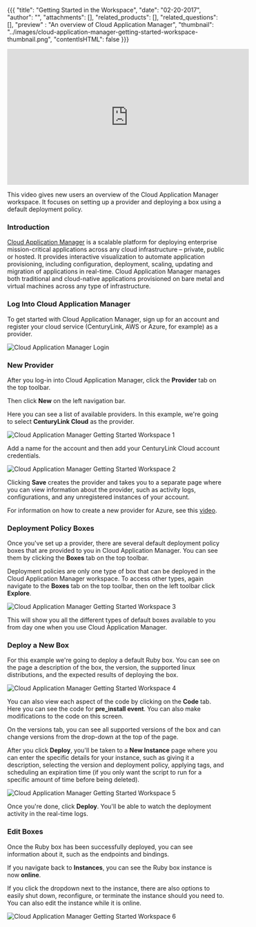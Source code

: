 {{{
  "title": "Getting Started in the Workspace",
  "date": "02-20-2017",
  "author": "",
  "attachments": [],
  "related_products": [],
  "related_questions": [],
  "preview" : "An overview of Cloud Application Manager",
  "thumbnail": "../images/cloud-application-manager-getting-started-workspace-thumbnail.png",
  "contentIsHTML": false
}}}

<iframe width="560" height="315" src="https://player.vimeo.com/video/204245874" frameborder="0" allowfullscreen></iframe>

This video gives new users an overview of the Cloud Application Manager workspace. It focuses on setting up a provider and deploying a box using a default deployment policy.

### Introduction

[Cloud Application Manager](https://www.ctl.io/cloud-application-manager) is a scalable platform for deploying enterprise mission-critical applications across any cloud infrastructure &ndash; private, public or hosted. It provides interactive visualization to automate application provisioning, including configuration, deployment, scaling, updating and migration of applications in real-time. Cloud Application Manager manages both traditional and cloud-native applications provisioned on bare metal and virtual machines across any type of infrastructure.

### Log Into Cloud Application Manager

To get started with Cloud Application Manager, sign up for an account and register your cloud service (CenturyLink, AWS or Azure, for example) as a provider.

![Cloud Application Manager Login](../images/cloud-application-manager-dashboard.png)

### New Provider

After you log-in into Cloud Application Manager, click the **Provider** tab on the top toolbar.

Then click **New** on the left navigation bar.

Here you can see a list of available providers. In this example, we're going to select **CenturyLink Cloud** as the provider.

![Cloud Application Manager Getting Started Workspace 1](../images/cloud-application-manager-getting-started-workspace-1.png)

Add a name for the account and then add your CenturyLink Cloud account credentials.

![Cloud Application Manager Getting Started Workspace 2](../images/cloud-application-manager-getting-started-workspace-2.png)

Clicking **Save** creates the provider and takes you to a separate page where you can view information about the provider, such as activity logs, configurations, and any unregistered instances of your account.

For information on how to create a new provider for Azure, see this [video](../cloudapplicationmanager/creating-new-provider-with-cloud-application-manager.md).

### Deployment Policy Boxes

Once you've set up a provider, there are several default deployment policy boxes that are provided to you in Cloud Application Manager. You can see them by clicking the **Boxes** tab on the top toolbar.

Deployment policies are only one type of box that can be deployed in the Cloud Application Manager workspace. To access other types, again navigate to the **Boxes** tab on the top toolbar, then on the left toolbar click **Explore**.

![Cloud Application Manager Getting Started Workspace 3](../images/cloud-application-manager-getting-started-workspace-3.png)

This will show you all the different types of default boxes available to you from day one when you use Cloud Application Manager.

### Deploy a New Box

For this example we're going to deploy a default Ruby box. You can see on the page a description of the box, the version, the supported linux distributions, and the expected results of deploying the box.

![Cloud Application Manager Getting Started Workspace 4](../images/cloud-application-manager-getting-started-workspace-4.png)

You can also view each aspect of the code by clicking on the **Code** tab. Here you can see the code for **pre_install event**. You can also make modifications to the code on this screen.

On the versions tab, you can see all supported versions of the box and can change versions from the drop-down at the top of the page.

After you click **Deploy**, you'll be taken to a **New Instance** page where you can enter the specific details for your instance, such as giving it a description, selecting the version and deployment policy, applying tags, and scheduling an expiration time (if you only want the script to run for a specific amount of time before being deleted).

![Cloud Application Manager Getting Started Workspace 5](../images/cloud-application-manager-getting-started-workspace-5.png)

Once you're done, click **Deploy**. You'll be able to watch the deployment activity in the real-time logs.

### Edit Boxes

Once the Ruby box has been successfully deployed, you can see information about it, such as the endpoints and bindings.

If you navigate back to **Instances**, you can see the Ruby box instance is now **online**.

If you click the dropdown next to the instance, there are also options to easily shut down, reconfigure, or terminate the instance should you need to. You can also edit the instance while it is online.

![Cloud Application Manager Getting Started Workspace 6](../images/cloud-application-manager-getting-started-workspace-6.png)
